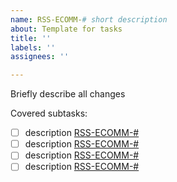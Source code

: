 ```yaml
---
name: RSS-ECOMM-# short description
about: Template for tasks
title: ''
labels: ''
assignees: ''

---
```


Briefly describe all changes

Covered subtasks:
 - [ ] description [RSS-ECOMM-#](link_to_issue)
 - [ ] description [RSS-ECOMM-#](link_to_issue)
 - [ ] description [RSS-ECOMM-#](link_to_issue)
 - [ ] description [RSS-ECOMM-#](link_to_issue)
